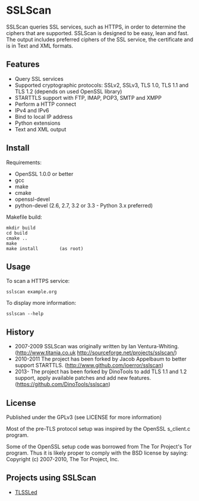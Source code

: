 SSLScan
=======

SSLScan queries SSL services, such as HTTPS, in order to determine the ciphers
that are supported. SSLScan is designed to be easy, lean and fast.
The output includes preferred ciphers of the SSL service, the certificate
and is in Text and XML formats.


Features
--------

* Query SSL services
* Supported cryptographic protocols: SSLv2, SSLv3, TLS 1.0, TLS 1.1 and TLS 1.2 (depends on used OpenSSL library)
* STARTTLS support with FTP, IMAP, POP3, SMTP and XMPP
* Perform a HTTP connect
* IPv4 and IPv6
* Bind to local IP address
* Python extensions
* Text and XML output


Install
-------

Requirements:

* OpenSSL 1.0.0 or better
* gcc
* make
* cmake
* openssl-devel
* python-devel (2.6, 2.7, 3.2 or 3.3 - Python 3.x preferred)

Makefile build:

    mkdir build
    cd build
    cmake ..
    make
    make install        (as root)


Usage
-----

To scan a HTTPS service:

    sslscan example.org


To display more information:

    sslscan --help


History
-------

* 2007-2009 SSLScan was originally written by Ian Ventura-Whiting. (http://www.titania.co.uk http://sourceforge.net/projects/sslscan/)
* 2010-2011 The project has been forked by Jacob Appelbaum to better support STARTTLS. (http://www.github.com/ioerror/sslscan)
* 2013-     The project has been forked by DinoTools to add TLS 1.1 and 1.2 support, apply available patches and add new features. (https://github.com/DinoTools/sslscan)


License
-------

Published under the GPLv3 (see LICENSE for more information)

Most of the pre-TLS protocol setup was inspired by the OpenSSL s_client.c program.

Some of the OpenSSL setup code was borrowed from The Tor Project's Tor program.
Thus it is likely proper to comply with the BSD license by saying:
Copyright (c) 2007-2010, The Tor Project, Inc.


Projects using SSLScan
----------------------

* [TLSSLed](http://www.taddong.com/en/lab.html)

